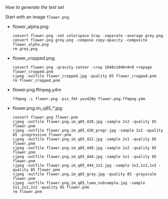 
  *How to generate the test set*

  Start with an image `flower.png`.
 - flower_alpha.png:
   ```
   convert flower.png -set colorspace Gray -separate -average grey.png
   convert flower.png grey.png -compose copy-opacity -composite flower_alpha.png
   rm grey.png
   ```
 - flower_cropped.png:
   ```
   convert flower.png -gravity center -crop 1040x1040+0+0 +repage flower_cropped.pnm
   cjpeg -outfile flower_cropped.jpg -quality 85 flower_cropped.pnm
   rm flower_cropped.pnm
   ```
 - flower.png.ffmpeg.y4m
    ```
    ffmpeg -i flower.png -pix_fmt yuv420p flower.png.ffmpeg.y4m
    ```

 - flower.png.im_q85_*.jpg:
   ```
   convert flower.png flower.pnm
   cjpeg -outfile flower.png.im_q85_420.jpg -sample 2x2 -quality 85 flower.pnm
   cjpeg -outfile flower.png.im_q85_420_progr.jpg -sample 2x2 -quality 85 -progressive flower.pnm
   cjpeg -outfile flower.png.im_q85_422.jpg -sample 2x1 -quality 85 flower.pnm
   cjpeg -outfile flower.png.im_q85_440.jpg -sample 1x2 -quality 85 flower.pnm
   cjpeg -outfile flower.png.im_q85_444.jpg -sample 1x1 -quality 85 flower.pnm
   cjpeg -outfile flower.png.im_q85_444_1x2.jpg -sample 1x2,1x2,1x2 -quality 85 flower.pnm
   cjpeg -outfile flower.png.im_q85_gray.jpg -quality 85 -grayscale flower.pnm
   cjpeg -outfile flower.png.im_q85_luma_subsample.jpg -sample 1x1,2x2,2x2 -quality 85 flower.pnm
   rm flower.pnm
   ```

